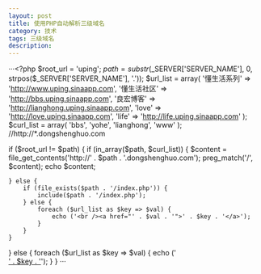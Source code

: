 ```yaml
---
layout: post
title: 使用PHP自动解析三级域名
category: 技术
tags: 三级域名
description:
---
```


···<?php
$root_url  = 'uping';
$path      = substr($_SERVER['SERVER_NAME'], 0, strpos($_SERVER['SERVER_NAME'], '.'));
$url_list  = array(
    '懂生活系列' => 'http://www.uping.sinaapp.com',
    '懂生活社区' => 'http://bbs.uping.sinaapp.com',
    '良宏博客' => 'http://lianghong.uping.sinaapp.com',
    'love' => 'http://love.uping.sinaapp.com',
    'life' => 'http://life.uping.sinaapp.com'
);
$curl_list = array(
    'bbs',
    'yohe',
    'lianghong',
    'www'
); //http://*.dongshenghuo.com
 
if ($root_url != $path) {
    if (in_array($path, $curl_list)) {
        $content = file_get_contents('http://' . $path . '.dongshenghuo.com');
        preg_match('/<title>(.*?)<\/title>/', $content, $matches);
        $title   = $matches[1];
        $content = preg_replace('/<title>(.)+<\/title>/', '<title>我的标题</title>', $content);
        echo $content;
        
    } else {
        if (file_exists($path . '/index.php')) {
            include($path . '/index.php');
        } else {
            foreach ($url_list as $key => $val) {
                echo ('<br /><a href="' . $val . '">' . $key . '</a>');
            }
        }
    }
} else {
    foreach ($url_list as $key => $val) {
        echo ('<br /><a href="' . $val . '">' . $key . '</a>');
    }
}
···